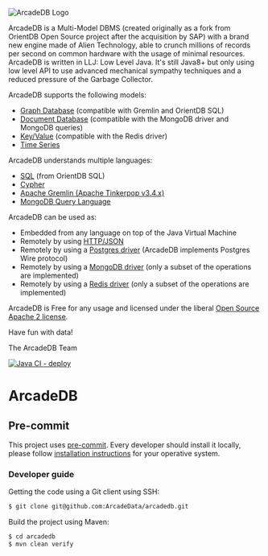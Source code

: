 ![ArcadeDB Logo](https://arcadedb.com/assets/images/arcadedb-logo.png)

ArcadeDB is a Multi-Model DBMS (created originally as a fork from OrientDB Open Source project after the acquisition by SAP) with
a brand new engine made of Alien Technology, able to crunch millions of records per second on common hardware with the usage of
minimal resources. ArcadeDB is written in LLJ: Low Level Java. It's still Java8+ but only using low level API to use advanced
mechanical sympathy techniques and a reduced pressure of the Garbage Collector.

ArcadeDB supports the following models:
- [Graph Database](https://docs.arcadedb.com/Graph-Model) (compatible with Gremlin and OrientDB SQL)
- [Document Database](https://docs.arcadedb.com/Document-Model) (compatible with the MongoDB driver and MongoDB queries)
- [Key/Value](https://docs.arcadedb.com/KeyValue-Model) (compatible with the Redis driver)
- [Time Series](https://docs.arcadedb.com/TimeSeries-Model)

ArcadeDB understands multiple languages:
- [SQL](https://docs.arcadedb.com/SQL) (from OrientDB SQL)
- [Cypher](https://docs.arcadedb.com/Cypher)
- [Apache Gremlin (Apache Tinkerpop v3.4.x)](https://docs.arcadedb.com/Gremlin-API)
- [MongoDB Query Language](https://docs.arcadedb.com/MongoDB-API)

ArcadeDB can be used as:
- Embedded from any language on top of the Java Virtual Machine
- Remotely by using [HTTP/JSON](https://docs.arcadedb.com/HTTP-API)
- Remotely by using a [Postgres driver](https://docs.arcadedb.com/Postgres-Driver) (ArcadeDB implements Postgres Wire protocol)
- Remotely by using a [MongoDB driver](https://docs.arcadedb.com/MongoDB-API) (only a subset of the operations are implemented)
- Remotely by using a [Redis driver](https://docs.arcadedb.com/Redis-API) (only a subset of the operations are implemented)


ArcadeDB is Free for any usage and licensed under the liberal [Open Source Apache 2 license](LICENSE.txt).

Have fun with data!

The ArcadeDB Team


[![Java CI - deploy](https://github.com/ArcadeData/arcadedb/actions/workflows/mvn-deploy.yml/badge.svg)](https://github.com/ArcadeData/arcadedb/actions/workflows/mvn-deploy.yml)

# ArcadeDB

## Pre-commit

This project uses [pre-commit](https://pre-commit.com/). Every developer should install it locally,
please follow [installation instructions](https://pre-commit.com/#install) for your operative
system.

### Developer guide

Getting the code using a Git client using SSH:

```bash
$ git clone git@github.com:ArcadeData/arcadedb.git
```

Build the project using Maven:

```bash
$ cd arcadedb
$ mvn clean verify
```
